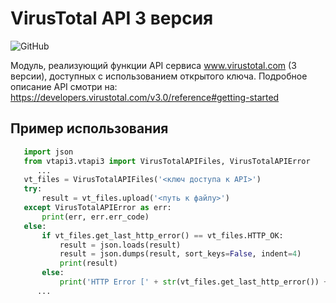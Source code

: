 # VirusTotal API 3 версия

![GitHub](https://img.shields.io/github/license/drobotun/virustotalapi3?style=plastic)

Модуль, реализующий функции API сервиса www.virustotal.com (3 версии), доступных с использованием открытого ключа.
Подробное описание API смотри на: https://developers.virustotal.com/v3.0/reference#getting-started

## Пример использования

```python
   import json
   from vtapi3.vtapi3 import VirusTotalAPIFiles, VirusTotalAPIError
      ...
   vt_files = VirusTotalAPIFiles('<ключ доступа к API>')
   try:
       result = vt_files.upload('<путь к файлу>')
   except VirusTotalAPIError as err:
       print(err, err.err_code)
   else:
       if vt_files.get_last_http_error() == vt_files.HTTP_OK:
           result = json.loads(result)
           result = json.dumps(result, sort_keys=False, indent=4)
           print(result)
       else:
           print('HTTP Error [' + str(vt_files.get_last_http_error()) +']')
      ...
```
